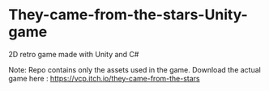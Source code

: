 # They-came-from-the-stars-Unity-game

2D retro game made with Unity and C#

Note: Repo contains only the assets used in the game. Download the actual game here : https://vcp.itch.io/they-came-from-the-stars
